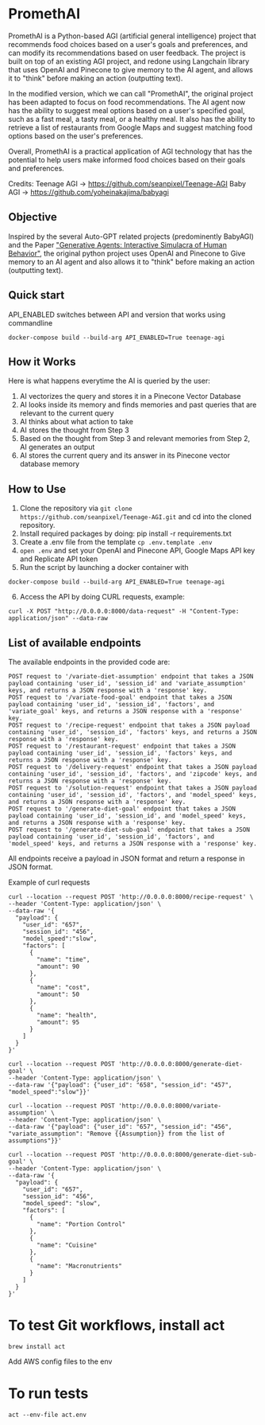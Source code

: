 # PromethAI


PromethAI is a Python-based AGI (artificial general intelligence) project that recommends food choices based on a user's goals and preferences, and can modify its recommendations based on user feedback.
The project is built on top of an existing AGI project, and redone using Langchain library that uses OpenAI and Pinecone to give memory to the AI agent, and allows it to "think" before making an action (outputting text).

In the modified version, which we can call "PromethAI", the original project has been adapted to focus on food recommendations. The AI agent now has the ability to suggest meal options based on a user's specified goal, 
such as a fast meal, a tasty meal, or a healthy meal. It also has the ability to retrieve a list of restaurants from Google Maps and suggest matching food options based on the user's preferences.

Overall, PromethAI is a practical application of AGI technology that has the potential to help users make informed food choices based on their goals and preferences.

Credits: 
Teenage AGI -> https://github.com/seanpixel/Teenage-AGI
Baby AGI -> https://github.com/yoheinakajima/babyagi


## Objective
Inspired by the several Auto-GPT related projects (predominently BabyAGI) and the Paper ["Generative Agents: Interactive Simulacra of Human Behavior"](https://arxiv.org/abs/2304.03442), the original python project uses OpenAI and Pinecone to Give memory to an AI agent and also allows it to "think" before making an action (outputting text). 


## Quick start 
API_ENABLED switches between API and version that works using commandline 

```docker-compose build --build-arg API_ENABLED=True teenage-agi```



## How it Works
Here is what happens everytime the AI is queried by the user:
1. AI vectorizes the query and stores it in a Pinecone Vector Database
2. AI looks inside its memory and finds memories and past queries that are relevant to the current query
3. AI thinks about what action to take
4. AI stores the thought from Step 3
5. Based on the thought from Step 3 and relevant memories from Step 2, AI generates an output
6. AI stores the current query and its answer in its Pinecone vector database memory

## How to Use
1. Clone the repository via `git clone https://github.com/seanpixel/Teenage-AGI.git` and cd into the cloned repository.
2. Install required packages by doing: pip install -r requirements.txt
3. Create a .env file from the template `cp .env.template .env`
4. `open .env` and set your OpenAI and Pinecone API, Google Maps API key and Replicate API token
5. Run the script by launching a docker container with
```
docker-compose build --build-arg API_ENABLED=True teenage-agi
```
6. Access the API by doing CURL requests, example: 
```
curl -X POST "http://0.0.0.0:8000/data-request" -H "Content-Type: application/json" --data-raw 

```
## List of available endpoints

The available endpoints in the provided code are:
```
POST request to '/variate-diet-assumption' endpoint that takes a JSON payload containing 'user_id', 'session_id' and 'variate_assumption' keys, and returns a JSON response with a 'response' key.
POST request to '/variate-food-goal' endpoint that takes a JSON payload containing 'user_id', 'session_id', 'factors', and 'variate_goal' keys, and returns a JSON response with a 'response' key.
POST request to '/recipe-request' endpoint that takes a JSON payload containing 'user_id', 'session_id', 'factors' keys, and returns a JSON response with a 'response' key.
POST request to '/restaurant-request' endpoint that takes a JSON payload containing 'user_id', 'session_id', 'factors' keys, and returns a JSON response with a 'response' key.
POST request to '/delivery-request' endpoint that takes a JSON payload containing 'user_id', 'session_id', 'factors', and 'zipcode' keys, and returns a JSON response with a 'response' key.
POST request to '/solution-request' endpoint that takes a JSON payload containing 'user_id', 'session_id', 'factors', and 'model_speed' keys, and returns a JSON response with a 'response' key.
POST request to '/generate-diet-goal' endpoint that takes a JSON payload containing 'user_id', 'session_id', and 'model_speed' keys, and returns a JSON response with a 'response' key.
POST request to '/generate-diet-sub-goal' endpoint that takes a JSON payload containing 'user_id', 'session_id', 'factors', and 'model_speed' keys, and returns a JSON response with a 'response' key.
```
All endpoints receive a payload in JSON format and return a response in JSON format.

Example of curl requests
```
curl --location --request POST 'http://0.0.0.0:8000/recipe-request' \
--header 'Content-Type: application/json' \
--data-raw '{
  "payload": {
    "user_id": "657",
    "session_id": "456",
    "model_speed":"slow",
    "factors": [
      {
        "name": "time",
        "amount": 90
      },
      {
        "name": "cost",
        "amount": 50
      },
      {
        "name": "health",
        "amount": 95
      }
    ]
  }
}'
```

```
curl --location --request POST 'http://0.0.0.0:8000/generate-diet-goal' \
--header 'Content-Type: application/json' \
--data-raw '{"payload": {"user_id": "658", "session_id": "457", "model_speed":"slow"}}'
```
```
curl --location --request POST 'http://0.0.0.0:8000/variate-assumption' \
--header 'Content-Type: application/json' \
--data-raw '{"payload": {"user_id": "657", "session_id": "456", "variate_assumption": "Remove {{Assumption}} from the list of assumptions"}}'
```

```
curl --location --request POST 'http://0.0.0.0:8000/generate-diet-sub-goal' \
--header 'Content-Type: application/json' \
--data-raw '{
  "payload": {
    "user_id": "657",
    "session_id": "456",
    "model_speed": "slow",
    "factors": [
      {
        "name": "Portion Control"
      },
      {
        "name": "Cuisine"
      },
      {
        "name": "Macronutrients"
      }
    ]
  }
}'
```

# To test Git workflows, install act

```
brew install act
```

Add AWS config files to the env
# To run tests

```
act --env-file act.env
```
